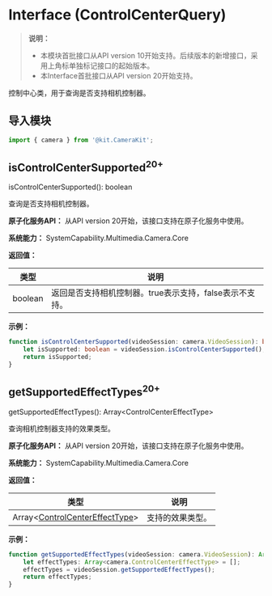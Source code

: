 # Interface (ControlCenterQuery)
<!--Kit: Camera Kit-->
<!--Subsystem: Multimedia-->
<!--Owner: @qano-->
<!--SE: @leo_ysl-->
<!--TSE: @xchaosioda-->

> **说明：**
>
> - 本模块首批接口从API version 10开始支持。后续版本的新增接口，采用上角标单独标记接口的起始版本。
> - 本Interface首批接口从API version 20开始支持。

控制中心类，用于查询是否支持相机控制器。

## 导入模块

```ts
import { camera } from '@kit.CameraKit';
```

## isControlCenterSupported<sup>20+</sup>

isControlCenterSupported(): boolean

查询是否支持相机控制器。

**原子化服务API：** 从API version 20开始，该接口支持在原子化服务中使用。

**系统能力：** SystemCapability.Multimedia.Camera.Core

**返回值：**

| 类型    |说明 |
|---------|----|
| boolean | 返回是否支持相机控制器。true表示支持，false表示不支持。 |

**示例：**

```ts
function isControlCenterSupported(videoSession: camera.VideoSession): boolean {
    let isSupported: boolean = videoSession.isControlCenterSupported();
    return isSupported;
}
```

## getSupportedEffectTypes<sup>20+</sup>

getSupportedEffectTypes(): Array\<ControlCenterEffectType\>

查询相机控制器支持的效果类型。

**原子化服务API：** 从API version 20开始，该接口支持在原子化服务中使用。

**系统能力：** SystemCapability.Multimedia.Camera.Core

**返回值：**

| 类型 | 说明|
|-----|-----|
| Array<[ControlCenterEffectType](arkts-apis-camera-e.md#controlcentereffecttype20)> | 支持的效果类型。 |

**示例：**

```ts
function getSupportedEffectTypes(videoSession: camera.VideoSession): Array<camera.ControlCenterEffectType> {
    let effectTypes: Array<camera.ControlCenterEffectType> = [];
    effectTypes = videoSession.getSupportedEffectTypes();
    return effectTypes;
}
```